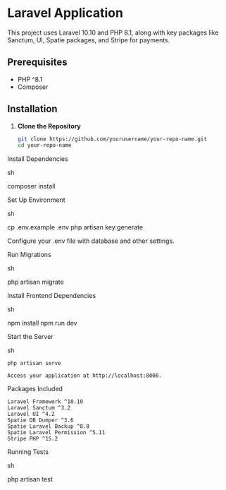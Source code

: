 # Laravel Application

This project uses Laravel 10.10 and PHP 8.1, along with key packages like Sanctum, UI, Spatie packages, and Stripe for payments.

## Prerequisites

- PHP ^8.1
- Composer

## Installation

1. **Clone the Repository**
   ```sh
   git clone https://github.com/yourusername/your-repo-name.git
   cd your-repo-name
Install Dependencies

sh

composer install

Set Up Environment

sh

cp .env.example .env
php artisan key:generate

Configure your .env file with database and other settings.

Run Migrations

sh

php artisan migrate

Install Frontend Dependencies

sh

npm install
npm run dev

Start the Server

sh

    php artisan serve

    Access your application at http://localhost:8000.

Packages Included

    Laravel Framework ^10.10
    Laravel Sanctum ^3.2
    Laravel UI ^4.2
    Spatie DB Dumper ^3.6
    Spatie Laravel Backup ^8.8
    Spatie Laravel Permission ^5.11
    Stripe PHP ^15.2

Running Tests

sh

php artisan test
